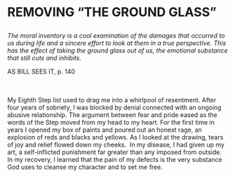 # <p class='center'>REMOVING “THE GROUND GLASS”</p>

<em>The moral inventory is a cool examination of the damages that occurred to us during life and a sincere effort to look at them in a true perspective. This has the effect of taking the ground glass out of us, the emotional substance that still cuts and inhibits.</em>
<br/>
<p class='right'>AS BILL SEES IT, p. 140</p>

<br><br>
My Eighth Step list used to drag me into a whirlpool of resentment. After four years of sobriety, I was blocked by denial connected with an ongoing abusive relationship. The argument between fear and pride eased as the words of the Step moved from my head to my heart. For the first time in years I opened my box of paints and poured out an honest rage, an explosion of reds and blacks and yellows. As I looked at the drawing, tears of joy and relief flowed down my cheeks.  In my disease, I had given up my art, a self-inflicted punishment far greater than any imposed from outside. In my recovery, I learned that the pain of my defects is the very substance God uses to cleanse my character and to set me free.

